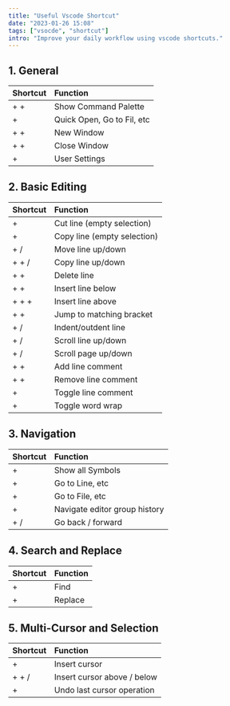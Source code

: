 ```yaml
---
title: "Useful Vscode Shortcut"
date: "2023-01-26 15:08"
tags: ["vsocde", "shortcut"]
intro: "Improve your daily workflow using vscode shortcuts."
---
```


## 1. General

| Shortcut                                                                                 | Function                   |
| :--------------------------------------------------------------------------------------- | :------------------------- |
| <CusKeyButton title="Ctrl"/> + <CusKeyButton title="Shift"/> + <CusKeyButton title="P"/> | Show Command Palette       |
| <CusKeyButton title="Ctrl"/> + <CusKeyButton title="K"/>                                 | Quick Open, Go to Fil, etc |
| <CusKeyButton title="Ctrl"/> + <CusKeyButton title="Shift"/> + <CusKeyButton title="N"/> | New Window                 |
| <CusKeyButton title="Ctrl"/> + <CusKeyButton title="Shift"/> + <CusKeyButton title="W"/> | Close Window               |
| <CusKeyButton title="Ctrl"/> + <CusKeyButton title=","/>                                 | User Settings              |

## 2. Basic Editing

| Shortcut                                                                                                                 | Function                    |
| :----------------------------------------------------------------------------------------------------------------------- | :-------------------------- |
| <CusKeyButton title="Ctrl"/> + <CusKeyButton title="X"/>                                                                 | Cut line (empty selection)  |
| <CusKeyButton title="Ctrl"/> + <CusKeyButton title="C"/>                                                                 | Copy line (empty selection) |
| <CusKeyButton title="Alt"/> + <CusKeyButton title="↑"/> / <CusKeyButton title="↓"/>                                      | Move line up/down           |
| <CusKeyButton title="Shift"/> + <CusKeyButton title="Alt"/> + <CusKeyButton title="↑"/> / <CusKeyButton title="↓"/>      | Copy line up/down           |
| <CusKeyButton title="Ctrl"/> + <CusKeyButton title="Shift"/> + <CusKeyButton title="K"/>                                 | Delete line                 |
| <CusKeyButton title="Ctrl"/> + <CusKeyButton title="Enter"/> + <CusKeyButton title="K"/>                                 | Insert line below           |
| <CusKeyButton title="Ctrl"/> + <CusKeyButton title="Shift"/> + <CusKeyButton title="Enter"/> + <CusKeyButton title="K"/> | Insert line above           |
| <CusKeyButton title="Ctrl"/> + <CusKeyButton title="Shift"/> + <CusKeyButton title="\"/>                                 | Jump to matching bracket    |
| <CusKeyButton title="Ctrl"/> + <CusKeyButton title="]"/> / <CusKeyButton title="["/>                                     | Indent/outdent line         |
| <CusKeyButton title="Ctrl"/> + <CusKeyButton title="↑"/> / <CusKeyButton title="↓"/>                                     | Scroll line up/down         |
| <CusKeyButton title="Alt"/> + <CusKeyButton title="PgUp"/> / <CusKeyButton title="PgDn"/>                                | Scroll page up/down         |
| <CusKeyButton title="Ctrl"/> + <CusKeyButton title="K"/> <CusKeyButton title="Ctrl"/>+ <CusKeyButton title="C"/>         | Add line comment            |
| <CusKeyButton title="Ctrl"/> + <CusKeyButton title="K"/> <CusKeyButton title="Ctrl"/>+ <CusKeyButton title="U"/>         | Remove line comment         |
| <CusKeyButton title="Ctrl"/> + <CusKeyButton title="/"/>                                                                 | Toggle line comment         |
| <CusKeyButton title="Ctrl"/> + <CusKeyButton title="Z"/>                                                                 | Toggle word wrap            |

## 3. Navigation

| Shortcut                                                                            | Function                      |
| :---------------------------------------------------------------------------------- | :---------------------------- |
| <CusKeyButton title="Ctrl"/> + <CusKeyButton title="T"/>                            | Show all Symbols              |
| <CusKeyButton title="Ctrl"/> + <CusKeyButton title="G"/>                            | Go to Line, etc               |
| <CusKeyButton title="Ctrl"/> + <CusKeyButton title="P"/>                            | Go to File, etc               |
| <CusKeyButton title="Ctrl"/> + <CusKeyButton title="Tab"/>                          | Navigate editor group history |
| <CusKeyButton title="Alt"/> + <CusKeyButton title="←"/> / <CusKeyButton title="→"/> | Go back / forward             |

## 4. Search and Replace

| Shortcut                                                 | Function |
| :------------------------------------------------------- | :------- |
| <CusKeyButton title="Ctrl"/> + <CusKeyButton title="F"/> | Find     |
| <CusKeyButton title="Ctrl"/> + <CusKeyButton title="H"/> | Replace  |

## 5. Multi-Cursor and Selection

| Shortcut                                                                                                          | Function                    |
| :---------------------------------------------------------------------------------------------------------------- | :-------------------------- |
| <CusKeyButton title="Alt"/> + <CusKeyButton title="Click"/>                                                       | Insert cursor               |
| <CusKeyButton title="Ctrl"/> + <CusKeyButton title="Alt"/>+ <CusKeyButton title="↑"/> / <CusKeyButton title="↓"/> | Insert cursor above / below |
| <CusKeyButton title="Ctrl"/> + <CusKeyButton title="U"/>                                                          | Undo last cursor operation  |
